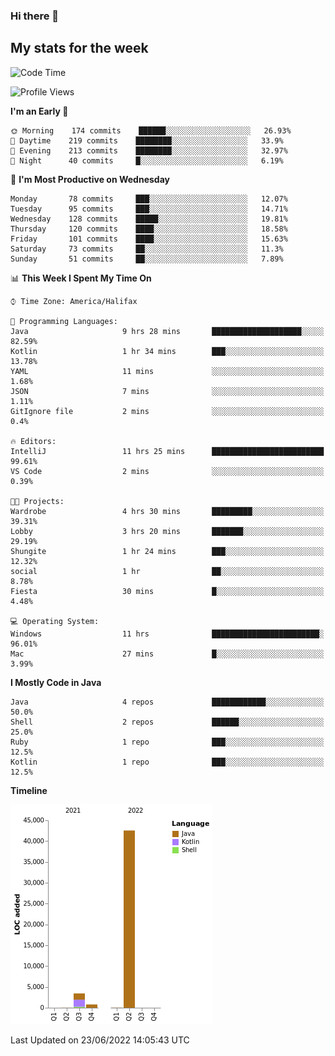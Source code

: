 ### Hi there 👋

## My stats for the week
<!--START_SECTION:waka-->
![Code Time](http://img.shields.io/badge/Code%20Time-291%20hrs%2054%20mins-blue)

![Profile Views](http://img.shields.io/badge/Profile%20Views-0-blue)

**I'm an Early 🐤** 

```text
🌞 Morning    174 commits    ██████░░░░░░░░░░░░░░░░░░░   26.93% 
🌆 Daytime    219 commits    ████████░░░░░░░░░░░░░░░░░   33.9% 
🌃 Evening    213 commits    ████████░░░░░░░░░░░░░░░░░   32.97% 
🌙 Night      40 commits     █░░░░░░░░░░░░░░░░░░░░░░░░   6.19%

```
📅 **I'm Most Productive on Wednesday** 

```text
Monday       78 commits     ███░░░░░░░░░░░░░░░░░░░░░░   12.07% 
Tuesday      95 commits     ███░░░░░░░░░░░░░░░░░░░░░░   14.71% 
Wednesday    128 commits    █████░░░░░░░░░░░░░░░░░░░░   19.81% 
Thursday     120 commits    ████░░░░░░░░░░░░░░░░░░░░░   18.58% 
Friday       101 commits    ████░░░░░░░░░░░░░░░░░░░░░   15.63% 
Saturday     73 commits     ██░░░░░░░░░░░░░░░░░░░░░░░   11.3% 
Sunday       51 commits     ██░░░░░░░░░░░░░░░░░░░░░░░   7.89%

```


📊 **This Week I Spent My Time On** 

```text
⌚︎ Time Zone: America/Halifax

💬 Programming Languages: 
Java                     9 hrs 28 mins       ████████████████████░░░░░   82.59% 
Kotlin                   1 hr 34 mins        ███░░░░░░░░░░░░░░░░░░░░░░   13.78% 
YAML                     11 mins             ░░░░░░░░░░░░░░░░░░░░░░░░░   1.68% 
JSON                     7 mins              ░░░░░░░░░░░░░░░░░░░░░░░░░   1.11% 
GitIgnore file           2 mins              ░░░░░░░░░░░░░░░░░░░░░░░░░   0.4%

🔥 Editors: 
IntelliJ                 11 hrs 25 mins      █████████████████████████   99.61% 
VS Code                  2 mins              ░░░░░░░░░░░░░░░░░░░░░░░░░   0.39%

🐱‍💻 Projects: 
Wardrobe                 4 hrs 30 mins       █████████░░░░░░░░░░░░░░░░   39.31% 
Lobby                    3 hrs 20 mins       ███████░░░░░░░░░░░░░░░░░░   29.19% 
Shungite                 1 hr 24 mins        ███░░░░░░░░░░░░░░░░░░░░░░   12.32% 
social                   1 hr                ██░░░░░░░░░░░░░░░░░░░░░░░   8.78% 
Fiesta                   30 mins             █░░░░░░░░░░░░░░░░░░░░░░░░   4.48%

💻 Operating System: 
Windows                  11 hrs              ████████████████████████░   96.01% 
Mac                      27 mins             █░░░░░░░░░░░░░░░░░░░░░░░░   3.99%

```

**I Mostly Code in Java** 

```text
Java                     4 repos             ████████████░░░░░░░░░░░░░   50.0% 
Shell                    2 repos             ██████░░░░░░░░░░░░░░░░░░░   25.0% 
Ruby                     1 repo              ███░░░░░░░░░░░░░░░░░░░░░░   12.5% 
Kotlin                   1 repo              ███░░░░░░░░░░░░░░░░░░░░░░   12.5%

```


**Timeline**

![Chart not found](https://raw.githubusercontent.com/lyndseyy/lyndseyy/main/charts/bar_graph.png) 


 Last Updated on 23/06/2022 14:05:43 UTC
<!--END_SECTION:waka-->